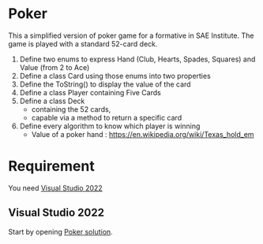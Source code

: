 # Poker

This a simplified version of poker game for a formative in SAE Institute. The game is played with a standard 52-card deck.

1. Define two enums to express Hand (Club, Hearts, Spades, Squares) and Value (from 2 to Ace)
2. Define a class Card using those enums into two properties
3. Define the ToString() to display the value of the card
4. Define a class Player containing Five Cards
5. Define a class Deck
	* containing the 52 cards,
	* capable via a method to return a specific card
6. Define every algorithm to know which player is winning
	* Value of a poker hand : https://en.wikipedia.org/wiki/Texas_hold_em

# Requirement

You need [Visual Studio 2022](https://visualstudio.microsoft.com/downloads/)

## Visual Studio 2022

Start by opening [Poker solution](./Poker.sln).
